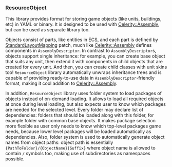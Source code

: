### ResourceObject

This library provides format for storing game objects (like units, buildings, etc) in YAML or binary. It is designed
to be used with [Celerity::Assembly](../Celerity/Extension/Assembly/README.md), but can be used as separate library too.

Objects consist of parts, like entities in ECS, and each part is defined by
[StandardLayoutMapping](../../../Service/StandardLayoutMapping/README.md) patch, much like
[Celerity::Assembly](../Celerity/Extension/Assembly/README.md) defines components in `AssemblyDescriptor`.
In contrast to `AssemblyDescriptor`s, objects support single inheritance: for example, you can create base object
that suits any unit, then extend it with components in child objects that are created for every unit. And then, you
can create child classes with unit skins too! `ResourceObject` library automatically unwraps inheritance trees and
is capable of providing ready-to-use data in `AssemblyDescriptor`-friendly format, making it cool addition to
[Celerity::Assembly](../Celerity/Extension/Assembly/README.md).

In addition, `ResourceObject` library uses folder system to load packages of objects instead of on-demand loading. It 
allows to load all required objects at once during level loading, but also expects user to know which packages are
needed for the selected level. Every folder may declare list of dependencies: folders that should be loaded along
with this folder, for example folder with common base objects. It makes package selection more flexible as user only
needs to know which top-level packages game needs, because lower level packages will be loaded automatically as
dependencies. Also, folder system is used to automatically generate object names from object paths: object path
is essentially `{PathToFolder}/{ObjectName}{Suffix}` where object name is allowed to contain `/` symbols too, making
use of subdirectories as namespaces possible.
